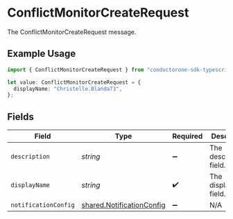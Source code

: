 # ConflictMonitorCreateRequest

The ConflictMonitorCreateRequest message.

## Example Usage

```typescript
import { ConflictMonitorCreateRequest } from "conductorone-sdk-typescript/sdk/models/shared";

let value: ConflictMonitorCreateRequest = {
  displayName: "Christelle.Blanda73",
};
```

## Fields

| Field                                                                         | Type                                                                          | Required                                                                      | Description                                                                   |
| ----------------------------------------------------------------------------- | ----------------------------------------------------------------------------- | ----------------------------------------------------------------------------- | ----------------------------------------------------------------------------- |
| `description`                                                                 | *string*                                                                      | :heavy_minus_sign:                                                            | The description field.                                                        |
| `displayName`                                                                 | *string*                                                                      | :heavy_check_mark:                                                            | The displayName field.                                                        |
| `notificationConfig`                                                          | [shared.NotificationConfig](../../../sdk/models/shared/notificationconfig.md) | :heavy_minus_sign:                                                            | N/A                                                                           |